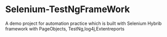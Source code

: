 # Selenium-TestNgFrameWork
A demo project for automation practice which is built with Selenium Hybrib framework with PageObjects, TestNg,log4j,Extentreports
